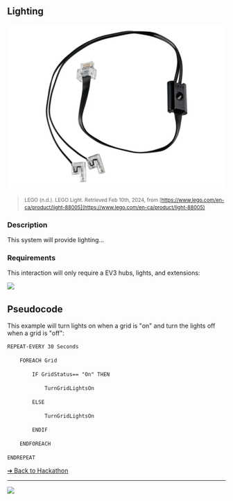 ## Lighting

![Lighting](images/lighting.webp)

> <small>LEGO (n.d.). LEGO Light. Retrieved Feb 10th, 2024, from [https://www.lego.com/en-ca/product/light-88005](https://www.lego.com/en-ca/product/light-88005)</small>

### Description

This system will provide lighting...

### Requirements

This interaction will only require a EV3 hubs, lights, and extensions:

<img src="/media/ev3/brick.jpg" height="200">

## Pseudocode

This example will turn lights on when a grid is "on" and turn the lights off when a grid is "off":

```pseudocode
REPEAT-EVERY 30 Seconds

    FOREACH Grid

        IF GridStatus== "On" THEN

            TurnGridLightsOn

        ELSE

            TurnGridLightsOn

        ENDIF

    ENDFOREACH

ENDREPEAT
```

[&#10132; Back to Hackathon](/hackathon-system)

---

<a href="https://brickmmo.com">
<img src="https://brickmmo.com/images/brickmmo-logo-horizontal.jpg" width="100">
</a>
